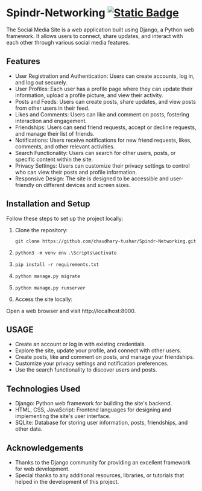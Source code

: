 # Spindr-Networking   [![Static Badge](https://img.shields.io/badge/LIVE-red)](http://54.234.107.207/signin/?next=/)

The Social Media Site is a web application built using Django, a Python web framework. It allows users to connect, share updates, and interact with each other through various social media features.



## Features

- User Registration and Authentication: Users can create accounts, log in, and log out securely.
- User Profiles: Each user has a profile page where they can update their information, upload a profile picture, and view their activity.
- Posts and Feeds: Users can create posts, share updates, and view posts from other users in their feed.
- Likes and Comments: Users can like and comment on posts, fostering interaction and engagement.
- Friendships: Users can send friend requests, accept or decline requests, and manage their list of friends.
- Notifications: Users receive notifications for new friend requests, likes, comments, and other relevant activities.
- Search Functionality: Users can search for other users, posts, or specific content within the site.
- Privacy Settings: Users can customize their privacy settings to control who can view their posts and profile information.
- Responsive Design: The site is designed to be accessible and user-friendly on different devices and screen sizes.

## Installation and Setup

Follow these steps to set up the project locally:

1. Clone the repository:

   ```shell
   git clone https://github.com/chaudhary-tushar/Spindr-Networking.git

2. `python3 -m venv env`
`.\Scripts\activate`

3. `pip install -r requirements.txt`

4. `python manage.py migrate`

5. `python manage.py runserver`

6. Access the site locally:

Open a web browser and visit http://localhost:8000.

## USAGE
- Create an account or log in with existing credentials.
- Explore the site, update your profile, and connect with other users.
- Create posts, like and comment on posts, and manage your friendships.
- Customize your privacy settings and notification preferences.
- Use the search functionality to discover users and posts.

## Technologies Used
- Django: Python web framework for building the site's backend.
- HTML, CSS, JavaScript: Frontend languages for designing and implementing the site's user interface.
- SQLite: Database for storing user information, posts, friendships, and other data.


## Acknowledgements

- Thanks to the Django community for providing an excellent framework for web development.
- Special thanks to any additional resources, libraries, or tutorials that helped in the development of this project.

